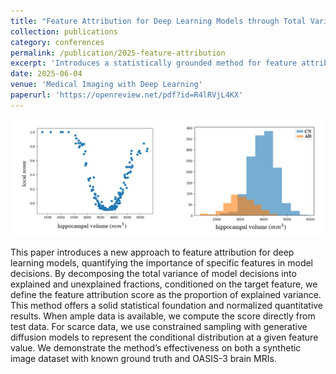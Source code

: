 ```yaml
---
title: "Feature Attribution for Deep Learning Models through Total Variance Decomposition"
collection: publications
category: conferences
permalink: /publication/2025-feature-attribution
excerpt: 'Introduces a statistically grounded method for feature attribution by decomposing model decision variance, enhancing interpretability in deep learning models.'
date: 2025-06-04
venue: 'Medical Imaging with Deep Learning'
paperurl: 'https://openreview.net/pdf?id=R4lRVjL4KX'
---
```


![](/images/publications/feature_attribution.PNG)

This paper introduces a new approach to feature attribution for deep learning models, quantifying the importance of specific features in model decisions. By decomposing the total variance of model decisions into explained and unexplained fractions, conditioned on the target feature, we define the feature attribution score as the proportion of explained variance. This method offers a solid statistical foundation and normalized quantitative results. When ample data is available, we compute the score directly from test data. For scarce data, we use constrained sampling with generative diffusion models to represent the conditional distribution at a given feature value. We demonstrate the method’s effectiveness on both a synthetic image dataset with known ground truth and OASIS-3 brain MRIs.
